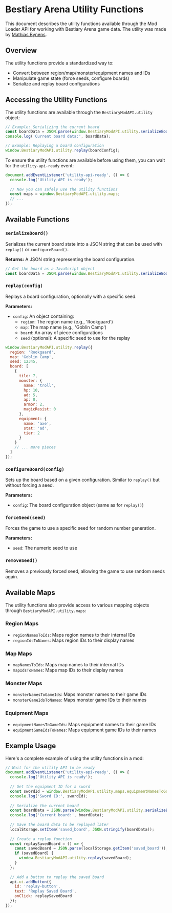 # Bestiary Arena Utility Functions

This document describes the utility functions available through the Mod Loader API for working with Bestiary Arena game data. The utility was made by [Mathias Bynens](https://github.com/mathiasbynens).

## Overview

The utility functions provide a standardized way to:
- Convert between region/map/monster/equipment names and IDs
- Manipulate game state (force seeds, configure boards)
- Serialize and replay board configurations

## Accessing the Utility Functions

The utility functions are available through the `BestiaryModAPI.utility` object:

```javascript
// Example: Serializing the current board
const boardData = JSON.parse(window.BestiaryModAPI.utility.serializeBoard());
console.log('Current board data:', boardData);

// Example: Replaying a board configuration
window.BestiaryModAPI.utility.replay(boardConfig);
```

To ensure the utility functions are available before using them, you can wait for the `utility-api-ready` event:

```javascript
document.addEventListener('utility-api-ready', () => {
  console.log('Utility API is ready');
  
  // Now you can safely use the utility functions
  const maps = window.BestiaryModAPI.utility.maps;
  // ...
});
```

## Available Functions

### `serializeBoard()`

Serializes the current board state into a JSON string that can be used with `replay()` or `configureBoard()`.

**Returns:** A JSON string representing the board configuration.

```javascript
// Get the board as a JavaScript object
const boardData = JSON.parse(window.BestiaryModAPI.utility.serializeBoard());
```

### `replay(config)`

Replays a board configuration, optionally with a specific seed.

**Parameters:**
- `config`: An object containing:
  - `region`: The region name (e.g., 'Rookgaard')
  - `map`: The map name (e.g., 'Goblin Camp')
  - `board`: An array of piece configurations
  - `seed` (optional): A specific seed to use for the replay

```javascript
window.BestiaryModAPI.utility.replay({
  region: 'Rookgaard',
  map: 'Goblin Camp',
  seed: 12345,
  board: [
    {
      tile: 7,
      monster: {
        name: 'troll',
        hp: 10,
        ad: 5,
        ap: 0,
        armor: 2,
        magicResist: 0
      },
      equipment: {
        name: 'axe',
        stat: 'ad',
        tier: 2
      }
    }
    // ... more pieces
  ]
});
```

### `configureBoard(config)`

Sets up the board based on a given configuration. Similar to `replay()` but without forcing a seed.

**Parameters:**
- `config`: The board configuration object (same as for `replay()`)

### `forceSeed(seed)`

Forces the game to use a specific seed for random number generation.

**Parameters:**
- `seed`: The numeric seed to use

### `removeSeed()`

Removes a previously forced seed, allowing the game to use random seeds again.

## Available Maps

The utility functions also provide access to various mapping objects through `BestiaryModAPI.utility.maps`:

### Region Maps
- `regionNamesToIds`: Maps region names to their internal IDs
- `regionIdsToNames`: Maps region IDs to their display names

### Map Maps
- `mapNamesToIds`: Maps map names to their internal IDs
- `mapIdsToNames`: Maps map IDs to their display names

### Monster Maps
- `monsterNamesToGameIds`: Maps monster names to their game IDs
- `monsterGameIdsToNames`: Maps monster game IDs to their names

### Equipment Maps
- `equipmentNamesToGameIds`: Maps equipment names to their game IDs
- `equipmentGameIdsToNames`: Maps equipment game IDs to their names

## Example Usage

Here's a complete example of using the utility functions in a mod:

```javascript
// Wait for the utility API to be ready
document.addEventListener('utility-api-ready', () => {
  console.log('Utility API is ready');
  
  // Get the equipment ID for a sword
  const swordId = window.BestiaryModAPI.utility.maps.equipmentNamesToGameIds.get('sword');
  console.log('Sword ID:', swordId);
  
  // Serialize the current board
  const boardData = JSON.parse(window.BestiaryModAPI.utility.serializeBoard());
  console.log('Current board:', boardData);
  
  // Save the board data to be replayed later
  localStorage.setItem('saved_board', JSON.stringify(boardData));
  
  // Create a replay function
  const replaySavedBoard = () => {
    const savedBoard = JSON.parse(localStorage.getItem('saved_board'));
    if (savedBoard) {
      window.BestiaryModAPI.utility.replay(savedBoard);
    }
  };
  
  // Add a button to replay the saved board
  api.ui.addButton({
    id: 'replay-button',
    text: 'Replay Saved Board',
    onClick: replaySavedBoard
  });
});
``` 